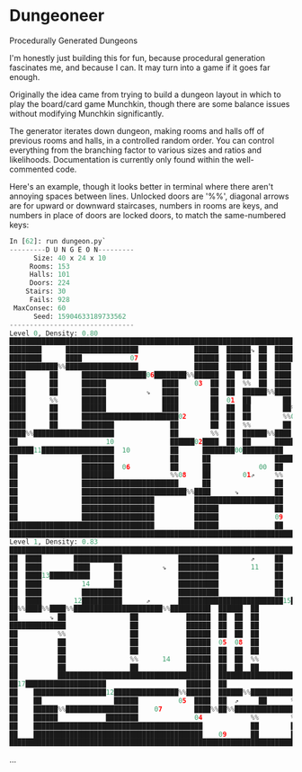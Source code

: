 # Dungeoneer
Procedurally Generated Dungeons

I'm honestly just building this for fun, because procedural generation fascinates me, and because I can. It may turn into a game if it goes far enough.

Originally the idea came from trying to build a dungeon layout in which to play the board/card game Munchkin, though there are some balance issues without modifying Munchkin significantly.

The generator iterates down dungeon, making rooms and halls off of previous rooms and halls, in a controlled random order. You can control everything from the branching factor to various sizes and ratios and likelihoods. Documentation is currently only found within the well-commented code.

Here's an example, though it looks better in terminal where there aren't annoying spaces between lines. Unlocked doors are '%%', diagonal arrows are for upward or downward staircases, numbers in rooms are keys, and numbers in place of doors are locked doors, to match the same-numbered keys:

```python
In [62]: run dungeon.py`
---------D U N G E O N---------
      Size: 40 x 24 x 10
     Rooms: 153
     Halls: 101
     Doors: 224
    Stairs: 30
     Fails: 928
 MaxConsec: 60
      Seed: 15904633189733562
-------------------------------   
Level 0, Density: 0.80
████████████████████████████████████████████████████████████████████████████████
████████      ██████████████████              ██████  ██████⇘ ██  ██████████████
████████      ████            07              ██████  ██████  ██  ██████████████
████████████%%██████████████████              ██████  ██████  ██  ████        ██
████      ██      ████████████████06████████%%██████  ██  ██  ██  ████        ██
████      ██      ██████              ████    03  ██  ██  %%  ██  ████        ██
████      ██      ██████          ⇘   ████        ██  ██  ██████%%████        ██
████      %%      ██████              ████        ██  01  ██        ██        ██
████      ██      ██████              ████        ██  ██  ██        ██%%████████
████      ██      ████████████████████████02      ██  ██  ██        %%04    ████
████      ██      ████████              ██        ██  ██  %%        ██      ████
████%%████████████████████              ██        %%  ██  ██████%%████      ████
██                      10              ██████02████  ██  ██      ██████03██████
██████11██████████████████  10          ██      ████████00██████████          ██
██                ████████              ██      ██                ██████████████
██                ████████  06          ██      ██            00  ██        ████
██                ████████              %%08    ██        01⇗     %%        ████
██                ████████████████████████      ██                ██        ████
██                ██████████████████████████%%████      ⇘         ██        ████
██                ██████████████████          ██████████████████████        ████
██                ██████████████████          ██████              ██        ████
██                ██████████████████          ██████              09        ████
████████████████████████████████████          ██████              ██        ████
████████████████████████████████████████████████████████████████████████████████
Level 1, Density: 0.83
████████████████████████████████████████████████████████████████████████████████
██  ████        ████████████              ██████████        ⇗     ██          ██
██  ████        ████      ██          ⇘   ██████████        11    ██          ██
██  ████13██████████      ██              ██████████              ██          ██
██  ████          14      ██              ██████████              ██          ██
██  ████          ██████████              ██████████              ██          ██
██  ████        12██████████      ⇗       ██████████████████████████15██████████
██%%████%%████%%██████████████████████%%██████████  ██████  ██                ██
██        ⇘ ██                ██            ██████  ██  ██  ██                ██
██████████████                ██            ██████  ██  ██  ██                ██
██          %%                ██            ██████  ██  ██  ██                ██
██          ██                ██            ██████  05  08  ██                ██
██          ██                ██            ██████  ██  ██  ██                ██
██          ██                %%      14    ██████  ██  ██  %%                ██
██          ██                ██            ██████  ██  ██  ██                ██
██          ██████████████████████████████████████  ████████████████████████████
██17████████████████████                    ██████  ██                        ██
██    ██████████████████12████████████████%%██████  ██████%%████████████████████
██    ██                  ██████          05  ████  ██  ⇗     ██      %%  ██████
██    ██████%%██████████████████    07        ████%%██%%████████████████  ██████
██    ██████            ████████              04            %%        %%  ██████
██    ██████████████████████████████████████████            ██        ██  ██████
██    ██████████████████████████████████████████    09      ██        ██  ██████
████████████████████████████████████████████████████████████████████████████████
```
...
